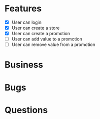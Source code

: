 # Features
- [x] User can login
- [x] User can create a store
- [x] User can create a promotion
- [ ] User can add value to a promotion
- [ ] User can remove value from a promotion

# Business

# Bugs

# Questions